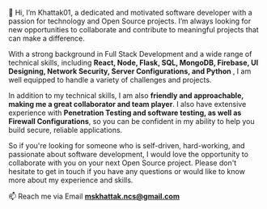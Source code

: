 👋 Hi, I’m Khattak01, a dedicated and motivated software developer with a passion for technology and Open Source projects. I’m always looking for new opportunities to collaborate and contribute to meaningful projects that can make a difference.

With a strong background in Full Stack Development and a wide range of technical skills, including <strong>React, Node, Flask, SQL, MongoDB, Firebase, UI Designing, Network Security, Server Configurations, and Python </strong>, I am well equipped to handle a variety of challenges and projects.

In addition to my technical skills, I am also <strong>friendly and approachable, making me a great collaborator and team player</strong>. I also have extensive experience with <strong>Penetration Testing and software testing, as well as Firewall Configurations</strong>, so you can be confident in my ability to help you build secure, reliable applications.

So if you're looking for someone who is self-driven, hard-working, and passionate about software development, I would love the opportunity to collaborate with you on your next Open Source project. Please don't hesitate to get in touch if you have any questions or would like to know more about my experience and skills.


📫 Reach me via Email <strong>mskhattak.ncs@gmail.com</strong>

